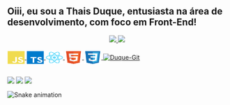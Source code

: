 ## Oiii, eu sou a Thais Duque, entusiasta na área de desenvolvimento, com foco em Front-End!
<div align="center">
  <a href="https://github.com/Duquewdev">
  <img height="180em" src="https://github-readme-stats.vercel.app/api?username=Duquewdev&show_icons=true&theme=blue-green&include_all_commits=true&count_private=true"/>
  <img height="180em" src="https://github-readme-stats.vercel.app/api/top-langs/?username=Duquewdev&layout=compact&langs_count=7&theme=blue-green"/>
</div>
<div style="display: inline_block"><br>
  <img align="center" alt="Duque-Js" height="30" width="40" src="https://raw.githubusercontent.com/devicons/devicon/master/icons/javascript/javascript-plain.svg">
  <img align="center" alt="Duque-Ts" height="30" width="40" src="https://raw.githubusercontent.com/devicons/devicon/master/icons/typescript/typescript-plain.svg">
  <img align="center" alt="Duque-React" height="30" width="40" src="https://raw.githubusercontent.com/devicons/devicon/master/icons/react/react-original.svg">
  <img align="center" alt="Duque-HTML" height="30" width="40" src="https://raw.githubusercontent.com/devicons/devicon/master/icons/html5/html5-original.svg">
  <img align="center" alt="Duque-CSS" height="30" width="40" src="https://raw.githubusercontent.com/devicons/devicon/master/icons/css3/css3-original.svg">
  <img align="center" alt="Duque-Git" height="30" width="40" src="https://cdn.jsdelivr.net/gh/devicons/devicon/icons/git/git-original.svg" />

</div>
  
  ##
 
<div> 
  
  <a href="https://instagram.com/duque.dev" target="_blank"><img src="https://img.shields.io/badge/-Instagram-%23E4405F?style=for-the-badge&logo=instagram&logoColor=white" target="_blank"></a>
  <a href = "mailto:thaisduque.dev@gmail.com"><img src="https://img.shields.io/badge/-Gmail-%23333?style=for-the-badge&logo=gmail&logoColor=white" target="_blank"></a>
  <a href="https://www.linkedin.com/in/thais-duque" target="_blank"><img src="https://img.shields.io/badge/-LinkedIn-%230077B5?style=for-the-badge&logo=linkedin&logoColor=white" target="_blank"></a> 
 
  ![Snake animation](https://github.com/Duquewdev/Duquewdev/blob/output/github-contribution-grid-snake.svg)
 
</div>
